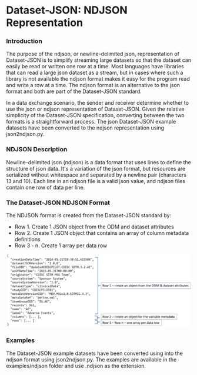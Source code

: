 # Dataset-JSON: NDJSON Representation

### Introduction

The purpose of the ndjson, or newline-delimited json, representation of Dataset-JSON is to simplify streaming 
large datasets so that the dataset can easily be read or written one row at a time. Most languages have libraries 
that can read a large json dataset as a stream, but in cases where such a library is not available the ndjson format 
makes it easy for the program read and write a row at a time. The ndjson format is an alternative to the json format 
and both are part of the Dataset-JSON standard.

In a data exchange scenario, the sender and receiver determine whether to use the json or ndjson representation of 
Dataset-JSON. Given the relative simplicity of the Dataset-JSON specification, converting between the two formats is a
straightforward process. The json Dataset-JSON example datasets have been converted to the ndjson representation using
json2ndjson.py.

### NDJSON Description

Newline-delimited json (ndjson) is a data format that uses lines to define the structure of json data. 
It's a variation of the json format, but resources are serialized without whitespace and separated by a newline pair 
(characters 13 and 10). Each line in an ndjson file is a valid json value, and ndjson files contain one row of 
data per line. 

### The Dataset-JSON NDJSON Format

The NDJSON format is created from the Dataset-JSON standard by:
* Row 1. Create 1 JSON object from the ODM and dataset attributes
* Row 2. Create 1 JSON object that contains an array of column metadata definitions
* Row 3 - n. Create 1 array per data row

![NDJSON Structure](https://github.com/cdisc-org/DataExchange-DatasetJson/blob/doc/doc/img/ndjson-json-structure.JPG?raw=true)

### Examples

The Dataset-JSON example datasets have been converted using into the ndjson format using json2ndjson.py. 
The examples are available in the examples/ndjson folder and use .ndjson as the extension.

